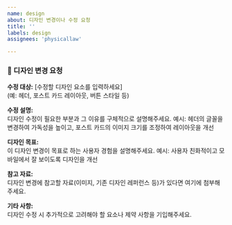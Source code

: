 ```yaml
---
name: design
about: 디자인 변경이나 수정 요청
title: ''
labels: design
assignees: 'physicallaw'

---
```


### 🎨 디자인 변경 요청

**수정 대상:** [수정할 디자인 요소를 입력하세요]  
(예: 헤더, 포스트 카드 레이아웃, 버튼 스타일 등)

**수정 설명:**  
디자인 수정이 필요한 부분과 그 이유를 구체적으로 설명해주세요. 예시: 헤더의 글꼴을 변경하여 가독성을 높이고, 포스트 카드의 이미지 크기를 조정하여 레이아웃을 개선

**디자인 목표:**  
이 디자인 변경이 목표로 하는 사용자 경험을 설명해주세요. 예시: 사용자 친화적이고 모바일에서 잘 보이도록 디자인을 개선

**참고 자료:**  
디자인 변경에 참고할 자료(이미지, 기존 디자인 레퍼런스 등)가 있다면 여기에 첨부해주세요.

**기타 사항:**  
디자인 수정 시 추가적으로 고려해야 할 요소나 제약 사항을 기입해주세요.